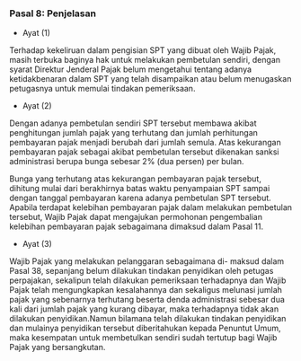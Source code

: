 ### Pasal 8: Penjelasan

* Ayat (1)

Terhadap kekeliruan dalam pengisian SPT yang dibuat oleh Wajib Pajak,
masih terbuka baginya hak untuk melakukan pembetulan sendiri, dengan
syarat Direktur Jenderal Pajak belum mengetahui tentang adanya
ketidakbenaran dalam SPT yang telah disampaikan atau belum menugaskan
petugasnya untuk memulai tindakan pemeriksaan.

* Ayat (2)

Dengan adanya pembetulan sendiri SPT tersebut membawa akibat
penghitungan jumlah pajak yang terhutang dan jumlah perhitungan
pembayaran pajak menjadi berubah dari jumlah semula. Atas kekurangan
pembayaran pajak sebagai akibat pembetulan tersebut dikenakan sanksi
administrasi berupa bunga sebesar 2% (dua persen) per bulan.

Bunga yang terhutang atas kekurangan pembayaran pajak tersebut, dihitung
mulai dari berakhirnya batas waktu penyampaian SPT sampai dengan
tanggal pembayaran karena adanya pembetulan SPT tersebut. Apabila
terdapat kelebihan pembayaran pajak dalam melakukan pembetulan
tersebut, Wajib Pajak dapat mengajukan permohonan pengembalian
kelebihan pembayaran pajak sebagaimana dimaksud dalam Pasal 11.

* Ayat (3)

Wajib Pajak yang melakukan pelanggaran sebagaimana di- maksud dalam
Pasal 38, sepanjang belum dilakukan tindakan penyidikan oleh petugas
perpajakan, sekalipun telah dilakukan pemeriksaan terhadapnya dan Wajib
Pajak telah mengungkapkan kesalahannya dan sekaligus melunasi jumlah
pajak yang sebenarnya terhutang beserta denda administrasi sebesar dua kali
dari jumlah pajak yang kurang dibayar, maka terhadapnya tidak akan
dilakukan penyidikan.Namun bilamana telah dilakukan tindakan penyidikan
dan mulainya penyidikan tersebut diberitahukan kepada Penuntut Umum,
maka kesempatan untuk membetulkan sendiri sudah tertutup bagi Wajib
Pajak yang bersangkutan.

